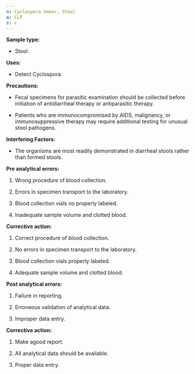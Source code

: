 ```yaml
---
n: Cyclospora Smear, Stool
a: CLP
s: c
---
```



__Sample type:__

-	Stool.

__Uses:__

-	Detect Cyclospora.

__Precautions:__

-	Fecal specimens for parasitic examination should be collected before initiation of antidiarrheal therapy or antiparasitic therapy.

-	Patients who are immunocompromised by AIDS, malignancy, or immunosuppressive therapy may require additional testing for unusual stool pathogens.

__Interfering Factors:__

-	The organisms are most readily demonstrated in diarrheal stools rather than formed stools.

__Pre analytical errors:__

1)	Wrong procedure of blood collection.

2)	Errors in specimen transport to the laboratory. 

3)	Blood collection vials no properly labeled.

4)	Inadequate sample volume and clotted blood.

__Corrective action:__

1)	Correct procedure of blood collection.

2)	No errors in specimen transport to the laboratory.

3)	Blood collection vials properly labeled.

4)	Adequate sample volume and clotted blood.

__Post analytical errors:__

1)	Failure in reporting. 

2)	Erroneous validation of analytical data.

3)	Improper data entry.

__Corrective action:__

1)	Make agood report.

2)	All analytical data should be available.

3)	Proper data entry.